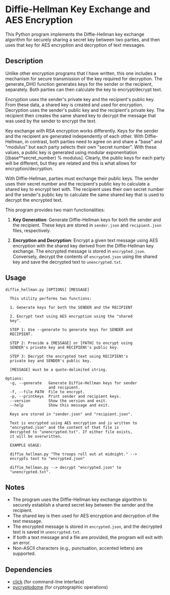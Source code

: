 # Diffie-Hellman Key Exchange and AES Encryption

This Python program implements the Diffie-Hellman key exchange algorithm for securely sharing a secret key between two parties, and then uses that key for AES encryption and decryption of text messages.

## Description

Unlike other encryption programs that I have written, this one includes a mechanism for secure transmission of the key required for decryption. The generate_DH() function generates keys for the sender or the recipient, separately. Both parties can then calculate the key to encrypt/decrypt text.

Encryption uses the sender's private key and the recipient's public key. From these data, a shared key is created and used for encryption. Decryption uses the sender's public key and the recipient's private key. The recipient then creates the same shared key to decrypt the message that was used by the sender to encrypt the text.

Key exchange with RSA encryption works differently. Keys for the sender and the recipient are generated independently of each other. With Diffie-Hellman, in contrast, both parties need to agree on and share a "base" and "modulus" but each party selects their own "secret number". With these values, a public key is generated using modular exponentiation [(base**secret_number) % modulus]. Clearly, the public keys for each party will be different, but they are related and this is what allows for encryption/decryption.

With Diffie-Hellman, parties must exchange their public keys. The sender uses their secret number and the recipient's public key to calculate a shared key to encrypt text with. The recipient uses their own secret number and the sender's public key to calculate the same shared key that is used to decrypt the encrypted text.

This program provides two main functionalities:

1. **Key Generation**: Generate Diffie-Hellman keys for both the sender and the recipient. These keys are stored in `sender.json` and `recipient.json` files, respectively.

2. **Encryption and Decryption**: Encrypt a given text message using AES encryption with the shared key derived from the Diffie-Hellman key exchange. The encrypted message is stored in `encrypted.json`. Conversely, decrypt the contents of `encrypted.json` using the shared key and save the decrypted text to `unencrypted.txt`.

## Usage

```
diffie_hellman.py [OPTIONS] [MESSAGE]

  This utility performs two functions:

  1. Generate keys for both the SENDER and the RECIPIENT

  2. Encrypt text using AES encryption using the "shared
  key".

  STEP 1: Use --generate to generate keys for SENDER and
  RECIPIENT.

  STEP 2: Provide a [MESSAGE] or [PATH] to encrypt using
  SENDER's private key and RECIPIENt's public key.

  STEP 3: Decrypt the encrypted text using RECIPIENt's
  private key and SENDER's public key.

  [MESSAGE] must be a quote-delimited string.

Options:
  -g, --generate   Generate Diffie-Hellman keys for sender
                   and recipient.
  -f, --file PATH  File to encrypt.
  -p, --printkeys  Print sender and recipient keys.
  --version        Show the version and exit.
  --help           Show this message and exit.

  Keys are stored in "sender.json" and "recipient.json".

  Text is encrypted using AES encryption and is written to
  "encrypted.json" and the content of that file is
  decrypted to "unencrypted.txt". If either file exists,
  it will be overwritten.

  EXAMPLE USAGE:

  diffie_hellman.py "The troops roll out at midnight." -->
  encrypts text to "encrypted.json"

  diffie_hellman.py --> decrypt "encrypted.json" to
  "unencrypted.txt".
  ```

## Notes

- The program uses the Diffie-Hellman key exchange algorithm to securely establish a shared secret key between the sender and the recipient.
- The shared key is then used for AES encryption and decryption of the text message.
- The encrypted message is stored in `encrypted.json`, and the decrypted text is saved in `unencrypted.txt`.
- If both a text message and a file are provided, the program will exit with an error.
- Non-ASCII characters (e.g., punctuation, accented letters) are supported.

## Dependencies

- [click](https://click.palletsprojects.com/en/8.1.x/) (for command-line interface)
- [pycryptodome](https://pycryptodome.readthedocs.io/en/latest/) (for cryptographic operations)